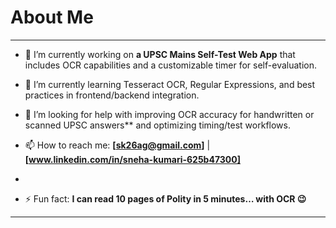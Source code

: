 # About Me


---

* 🔭 I’m currently working on **a UPSC Mains Self-Test Web App** that includes OCR capabilities and a customizable timer for self-evaluation.
* 🌱 I’m currently learning Tesseract OCR, Regular Expressions, and best practices in frontend/backend integration.

* 🤔 I’m looking for help with improving OCR accuracy for handwritten or scanned UPSC answers** and optimizing timing/test workflows.

* 📫 How to reach me: **\[sk26ag@gmail.com]** | **\[www.linkedin.com/in/sneha-kumari-625b47300]**
* 
* ⚡ Fun fact: **I can read 10 pages of Polity in 5 minutes… with OCR 😉**

---



